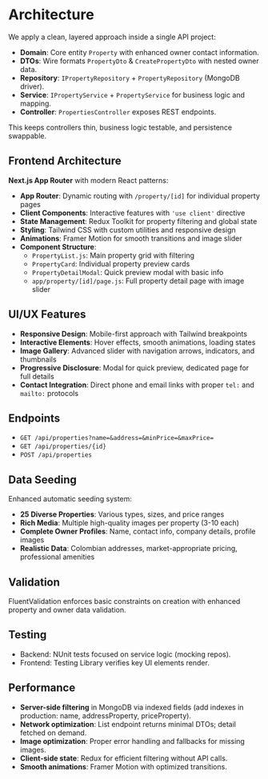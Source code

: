 # Architecture

We apply a clean, layered approach inside a single API project:

- **Domain**: Core entity `Property` with enhanced owner contact information.
- **DTOs**: Wire formats `PropertyDto` & `CreatePropertyDto` with nested owner data.
- **Repository**: `IPropertyRepository` + `PropertyRepository` (MongoDB driver).
- **Service**: `IPropertyService` + `PropertyService` for business logic and mapping.
- **Controller**: `PropertiesController` exposes REST endpoints.

This keeps controllers thin, business logic testable, and persistence swappable.

## Frontend Architecture

**Next.js App Router** with modern React patterns:
- **App Router**: Dynamic routing with `/property/[id]` for individual property pages
- **Client Components**: Interactive features with `'use client'` directive
- **State Management**: Redux Toolkit for property filtering and global state
- **Styling**: Tailwind CSS with custom utilities and responsive design
- **Animations**: Framer Motion for smooth transitions and image slider
- **Component Structure**:
  - `PropertyList.js`: Main property grid with filtering
  - `PropertyCard`: Individual property preview cards
  - `PropertyDetailModal`: Quick preview modal with basic info
  - `app/property/[id]/page.js`: Full property detail page with image slider

## UI/UX Features
- **Responsive Design**: Mobile-first approach with Tailwind breakpoints
- **Interactive Elements**: Hover effects, smooth animations, loading states
- **Image Gallery**: Advanced slider with navigation arrows, indicators, and thumbnails
- **Progressive Disclosure**: Modal for quick preview, dedicated page for full details
- **Contact Integration**: Direct phone and email links with proper `tel:` and `mailto:` protocols

## Endpoints
- `GET /api/properties?name=&address=&minPrice=&maxPrice=`
- `GET /api/properties/{id}`
- `POST /api/properties`

## Data Seeding
Enhanced automatic seeding system:
- **25 Diverse Properties**: Various types, sizes, and price ranges
- **Rich Media**: Multiple high-quality images per property (3-10 each)
- **Complete Owner Profiles**: Name, contact info, company details, profile images
- **Realistic Data**: Colombian addresses, market-appropriate pricing, professional amenities

## Validation
FluentValidation enforces basic constraints on creation with enhanced property and owner data validation.

## Testing
- Backend: NUnit tests focused on service logic (mocking repos).
- Frontend: Testing Library verifies key UI elements render.

## Performance
- **Server-side filtering** in MongoDB via indexed fields (add indexes in production: name, addressProperty, priceProperty).
- **Network optimization**: List endpoint returns minimal DTOs; detail fetched on demand.
- **Image optimization**: Proper error handling and fallbacks for missing images.
- **Client-side state**: Redux for efficient filtering without API calls.
- **Smooth animations**: Framer Motion with optimized transitions.
